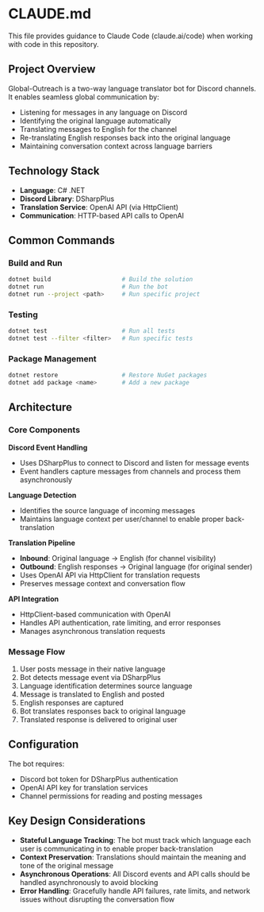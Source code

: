 # CLAUDE.md

This file provides guidance to Claude Code (claude.ai/code) when working with code in this repository.

## Project Overview

Global-Outreach is a two-way language translator bot for Discord channels. It enables seamless global communication by:
- Listening for messages in any language on Discord
- Identifying the original language automatically
- Translating messages to English for the channel
- Re-translating English responses back into the original language
- Maintaining conversation context across language barriers

## Technology Stack

- **Language**: C# .NET
- **Discord Library**: DSharpPlus
- **Translation Service**: OpenAI API (via HttpClient)
- **Communication**: HTTP-based API calls to OpenAI

## Common Commands

### Build and Run
```bash
dotnet build                    # Build the solution
dotnet run                      # Run the bot
dotnet run --project <path>     # Run specific project
```

### Testing
```bash
dotnet test                     # Run all tests
dotnet test --filter <filter>   # Run specific tests
```

### Package Management
```bash
dotnet restore                  # Restore NuGet packages
dotnet add package <name>       # Add a new package
```

## Architecture

### Core Components

**Discord Event Handling**
- Uses DSharpPlus to connect to Discord and listen for message events
- Event handlers capture messages from channels and process them asynchronously

**Language Detection**
- Identifies the source language of incoming messages
- Maintains language context per user/channel to enable proper back-translation

**Translation Pipeline**
- **Inbound**: Original language → English (for channel visibility)
- **Outbound**: English responses → Original language (for original sender)
- Uses OpenAI API via HttpClient for translation requests
- Preserves message context and conversation flow

**API Integration**
- HttpClient-based communication with OpenAI
- Handles API authentication, rate limiting, and error responses
- Manages asynchronous translation requests

### Message Flow

1. User posts message in their native language
2. Bot detects message event via DSharpPlus
3. Language identification determines source language
4. Message is translated to English and posted
5. English responses are captured
6. Bot translates responses back to original language
7. Translated response is delivered to original user

## Configuration

The bot requires:
- Discord bot token for DSharpPlus authentication
- OpenAI API key for translation services
- Channel permissions for reading and posting messages

## Key Design Considerations

- **Stateful Language Tracking**: The bot must track which language each user is communicating in to enable proper back-translation
- **Context Preservation**: Translations should maintain the meaning and tone of the original message
- **Asynchronous Operations**: All Discord events and API calls should be handled asynchronously to avoid blocking
- **Error Handling**: Gracefully handle API failures, rate limits, and network issues without disrupting the conversation flow
